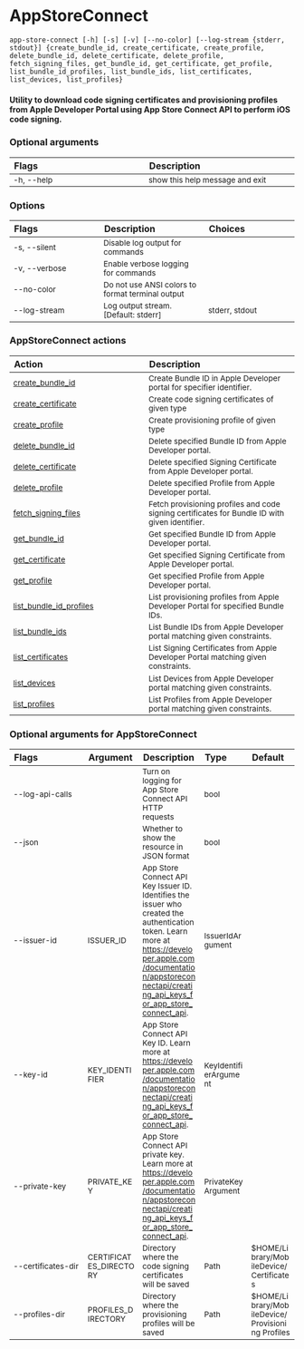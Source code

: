 
AppStoreConnect
===============
<style> td { font-size: 85%; word-break: break-word; width: 16%;} table { width:100%; border-spacing: 1px;}</style>

``app-store-connect [-h] [-s] [-v] [--no-color] [--log-stream {stderr, stdout}] {create_bundle_id, create_certificate, create_profile, delete_bundle_id, delete_certificate, delete_profile, fetch_signing_files, get_bundle_id, get_certificate, get_profile, list_bundle_id_profiles, list_bundle_ids, list_certificates, list_devices, list_profiles}``
#### Utility to download code signing certificates and provisioning profiles    from Apple Developer Portal using App Store Connect API to perform iOS code signing.

### Optional arguments

|Flags|Description|
| :--- | :--- |
|-h, --help|show this help message and exit|

### Options

|Flags|Description|Choices|
| :--- | :--- | :--- |
|-s, --silent|Disable log output for commands||
|-v, --verbose|Enable verbose logging for commands||
|--no-color|Do not use ANSI colors to format terminal output||
|--log-stream|Log output stream. [Default: stderr]|stderr, stdout|

### AppStoreConnect actions

|Action|Description|
| :--- | :--- |
|[create_bundle_id](create_bundle_id/README.md)|Create Bundle ID in Apple Developer portal for specifier identifier.|
|[create_certificate](create_certificate/README.md)|Create code signing certificates of given type|
|[create_profile](create_profile/README.md)|Create provisioning profile of given type|
|[delete_bundle_id](delete_bundle_id/README.md)|Delete specified Bundle ID from Apple Developer portal.|
|[delete_certificate](delete_certificate/README.md)|Delete specified Signing Certificate from Apple Developer portal.|
|[delete_profile](delete_profile/README.md)|Delete specified Profile from Apple Developer portal.|
|[fetch_signing_files](fetch_signing_files/README.md)|Fetch provisioning profiles and code signing certificates        for Bundle ID with given identifier.|
|[get_bundle_id](get_bundle_id/README.md)|Get specified Bundle ID from Apple Developer portal.|
|[get_certificate](get_certificate/README.md)|Get specified Signing Certificate from Apple Developer portal.|
|[get_profile](get_profile/README.md)|Get specified Profile from Apple Developer portal.|
|[list_bundle_id_profiles](list_bundle_id_profiles/README.md)|List provisioning profiles from Apple Developer Portal for specified Bundle IDs.|
|[list_bundle_ids](list_bundle_ids/README.md)|List Bundle IDs from Apple Developer portal matching given constraints.|
|[list_certificates](list_certificates/README.md)|List Signing Certificates from Apple Developer Portal matching given constraints.|
|[list_devices](list_devices/README.md)|List Devices from Apple Developer portal matching given constraints.|
|[list_profiles](list_profiles/README.md)|List Profiles from Apple Developer portal matching given constraints.|

### Optional arguments for AppStoreConnect

|Flags|Argument|Description|Type|Default|
| :--- | :--- | :--- | :--- | :--- |
|<span style="white-space: nowrap">--log-api-calls</span>||Turn on logging for App Store Connect API HTTP requests|bool||
|<span style="white-space: nowrap">--json</span>||Whether to show the resource in JSON format|bool||
|<span style="white-space: nowrap">--issuer-id</span>|ISSUER_ID|App Store Connect API Key Issuer ID. Identifies the issuer who created the authentication token. Learn more at https://developer.apple.com/documentation/appstoreconnectapi/creating_api_keys_for_app_store_connect_api.|IssuerIdArgument||
|<span style="white-space: nowrap">--key-id</span>|KEY_IDENTIFIER|App Store Connect API Key ID. Learn more at https://developer.apple.com/documentation/appstoreconnectapi/creating_api_keys_for_app_store_connect_api.|KeyIdentifierArgument||
|<span style="white-space: nowrap">--private-key</span>|PRIVATE_KEY|App Store Connect API private key. Learn more at https://developer.apple.com/documentation/appstoreconnectapi/creating_api_keys_for_app_store_connect_api.|PrivateKeyArgument||
|<span style="white-space: nowrap">--certificates-dir</span>|CERTIFICATES_DIRECTORY|Directory where the code signing certificates will be saved|Path|$HOME/Library/MobileDevice/Certificates|
|<span style="white-space: nowrap">--profiles-dir</span>|PROFILES_DIRECTORY|Directory where the provisioning profiles will be saved|Path|$HOME/Library/MobileDevice/Provisioning Profiles|
